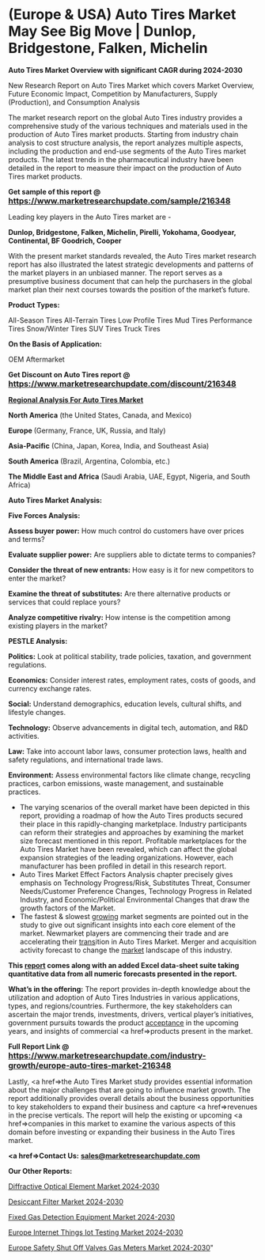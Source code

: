 # (Europe & USA) Auto Tires Market May See Big Move | Dunlop, Bridgestone, Falken, Michelin

<strong>Auto Tires Market Overview with significant CAGR during 2024-2030</strong>

New Research Report on Auto Tires Market which covers Market Overview, Future Economic Impact, Competition by Manufacturers, Supply (Production), and Consumption Analysis

The market research report on the global Auto Tires industry provides a comprehensive study of the various techniques and materials used in the production of Auto Tires market products. Starting from industry chain analysis to cost structure analysis, the report analyzes multiple aspects, including the production and end-use segments of the Auto Tires market products. The latest trends in the pharmaceutical industry have been detailed in the report to measure their impact on the production of Auto Tires market products.

<strong>Get sample of this report @ <a href=https://www.marketresearchupdate.com/sample/216348><font size=3 color=#0000ff>https://www.marketresearchupdate.com/sample/216348</font></a></strong>

Leading key players in the Auto Tires market are -

<strong>Dunlop, Bridgestone, Falken, Michelin, Pirelli, Yokohama, Goodyear, Continental, BF Goodrich, Cooper</strong>

With the present market standards revealed, the Auto Tires market research report has also illustrated the latest strategic developments and patterns of the market players in an unbiased manner. The report serves as a presumptive business document that can help the purchasers in the global market plan their next courses towards the position of the market’s future.

<strong>Product Types:</strong>

All-Season Tires
All-Terrain Tires
Low Profile Tires
Mud Tires
Performance Tires
Snow/Winter Tires
SUV Tires
Truck Tires

<strong>On the Basis of Application:</strong>

OEM
Aftermarket

<strong>Get Discount on Auto Tires report @ <a href=https://www.marketresearchupdate.com/discount/216348><font size=3 color=#0000ff>https://www.marketresearchupdate.com/discount/216348</font></a></strong>

<strong><u><b>Regional Analysis For Auto Tires Market</b></u></strong>

<strong><b>North America</b></strong> (the United States, Canada, and Mexico)

<strong><b>Europe </b></strong>(Germany, France, UK, Russia, and Italy)

<strong><b>Asia-Pacific</b></strong> (China, Japan, Korea, India, and Southeast Asia)

<strong><b>South America</b></strong> (Brazil, Argentina, Colombia, etc.)

<strong><b>The Middle East and Africa</b></strong> (Saudi Arabia, UAE, Egypt, Nigeria, and South Africa)

<strong>Auto Tires Market Analysis:</strong>

<strong>Five Forces Analysis:</strong>

<strong>Assess buyer power:</strong> How much control do customers have over prices and terms?

<strong>Evaluate supplier power:</strong> Are suppliers able to dictate terms to companies?

<strong>Consider the threat of new entrants:</strong> How easy is it for new competitors to enter the market?

<strong>Examine the threat of substitutes:</strong> Are there alternative products or services that could replace yours?

<strong>Analyze competitive rivalry:</strong> How intense is the competition among existing players in the market?

<strong>PESTLE Analysis:</strong>

<strong>Politics:</strong> Look at political stability, trade policies, taxation, and government regulations.

<strong>Economics:</strong> Consider interest rates, employment rates, costs of goods, and currency exchange rates.

<strong>Social:</strong> Understand demographics, education levels, cultural shifts, and lifestyle changes.

<strong>Technology:</strong> Observe advancements in digital tech, automation, and R&D activities.

<strong>Law:</strong> Take into account labor laws, consumer protection laws, health and safety regulations, and international trade laws.

<strong>Environment:</strong> Assess environmental factors like climate change, recycling practices, carbon emissions, waste management, and sustainable practices.

<ul>
  <li>The varying scenarios of the overall market have been depicted in this report, providing a roadmap of how the Auto Tires products secured their place in this rapidly-changing marketplace. Industry participants can reform their strategies and approaches by examining the market size forecast mentioned in this report. Profitable marketplaces for the Auto Tires Market have been revealed, which can affect the global expansion strategies of the leading organizations. However, each manufacturer has been profiled in detail in this research report.</li>
  <li>Auto Tires Market Effect Factors Analysis chapter precisely gives emphasis on Technology Progress/Risk, Substitutes Threat, Consumer Needs/Customer Preference Changes, Technology Progress in Related Industry, and Economic/Political Environmental Changes that draw the growth factors of the Market.</li>
  <li>The fastest &amp; slowest <a href=ASDF991299>growing</a> market segments are pointed out in the study to give out significant insights into each core element of the market. Newmarket players are commencing their trade and are accelerating their <a href=>trans</a>ition in Auto Tires Market. Merger and acquisition activity forecast to change the <a href=>market</a> landscape of this industry.</li>
</ul>
<strong>This <a href=>report</a> comes along with an added Excel data-sheet suite taking quantitative data from all numeric forecasts presented in the report.</strong>

<strong>What’s in the offering:</strong> The report provides in-depth knowledge about the utilization and adoption of Auto Tires Industries in various applications, types, and regions/countries. Furthermore, the key stakeholders can ascertain the major trends, investments, drivers, vertical player’s initiatives, government pursuits towards the product <a href=ASDF881288>acceptance</a> in the upcoming years, and insights of commercial <a href=>products</a> present in the market.

<strong>Full Report Link @ <a href=https://www.marketresearchupdate.com/industry-growth/europe-auto-tires-market-216348><font size=3 color=#0000ff>https://www.marketresearchupdate.com/industry-growth/europe-auto-tires-market-216348</font></a></strong>

Lastly, <a href=>the</a> Auto Tires Market study provides essential information about the major challenges that are going to influence market growth. The report additionally provides overall details about the business opportunities to key stakeholders to expand their business and capture <a href=>revenues</a> in the precise verticals. The report will help the existing or upcoming <a href=>companies</a> in this market to examine the various aspects of this domain before investing or expanding their business in the Auto Tires market.

<strong><a href=><strong>Contact Us:</strong></a></strong>
<strong>sales@marketresearchupdate.com</strong>

<strong>Our Other Reports:</strong>

<a href=https://www.linkedin.com/pulse/diffractive-optical-element-market-2023-trends-new-research>Diffractive Optical Element Market 2024-2030</a>

<a href=https://www.linkedin.com/pulse/desiccant-filter-market-2023-remarking-enormous>Desiccant Filter Market 2024-2030</a>

<a href=https://www.linkedin.com/pulse/fixed-gas-detection-equipment-market-outlooks-2023-size>Fixed Gas Detection Equipment Market 2024-2030</a>

<a href=https://www.linkedin.com/pulse/europe-internet-things-iot-testing-market-2030-7jgqf/>Europe Internet Things Iot Testing Market 2024-2030</a>

<a href=https://www.linkedin.com/pulse/europe-safety-shut-off-valves-gas-meters-market-wombf/>Europe Safety Shut Off Valves Gas Meters Market 2024-2030</a>"
